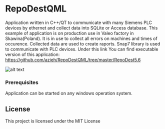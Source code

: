 # RepoDestQML

Application written in C++/QT to communicate with many Siemens PLC devices by ethernet and collect data into SQLite or Access database. 
This example of application is on production use in Valeo factory in Skawina(Poland). It is in use to collect all errors on machines and times of occurence.
Collected data are used to create raports.
Snap7 library is used to communicate with PLC devices.
Under this link You can find executable version of this application: https://github.com/azieh/RepoDestQML/tree/master/RepoDest5.6 

![alt text](http://i.stack.imgur.com/h8vy7.jpg)


### Prerequisites
Application can be started on any windows operation system.

## License

This project is licensed under the MIT License
